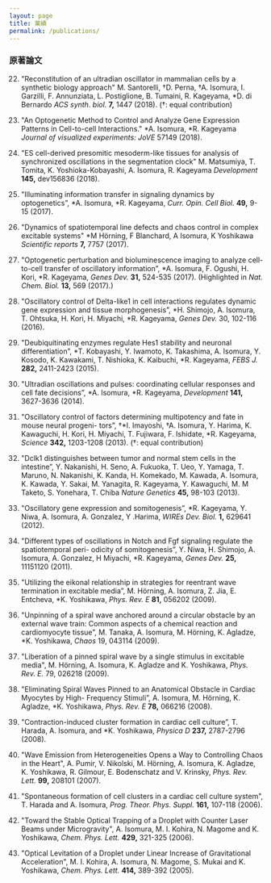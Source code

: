 ```yaml
---
layout: page
title: 業績
permalink: /publications/
---
```


### 原著論文

22. "Reconstitution of an ultradian oscillator in mammalian cells by a synthetic biology approach"
M. Santorelli, †D. Perna, †A. Isomura, I. Garzilli, F. Annunziata, L. Postiglione, B. Tumaini, R. Kageyama, *D. di Bernardo
_ACS synth. biol._ **7,** 1447 (2018). (†: equal contribution)

21. "An Optogenetic Method to Control and Analyze Gene Expression Patterns in Cell-to-cell Interactions."
*A. Isomura, *R. Kageyama
_Journal of visualized experiments: JoVE_ 57149 (2018).

20. "ES cell-derived presomitic mesoderm-like tissues for analysis of synchronized oscillations in the segmentation clock"
M. Matsumiya, T. Tomita, K. Yoshioka-Kobayashi, A. Isomura, R. Kageyama
_Development_ **145,** dev156836 (2018).

19. "Illuminating information transfer in signaling dynamics by optogenetics”,
*A. Isomura, *R. Kageyama,
_Curr. Opin. Cell Biol._ **49,** 9-15 (2017).

18. "Dynamics of spatiotemporal line defects and chaos control in complex excitable systems"
*M Hörning, F Blanchard, A Isomura, K Yoshikawa
_Scientific reports_ **7,** 7757 (2017).

17. "Optogenetic perturbation and bioluminescence imaging to analyze cell-to-cell transfer of
oscillatory information”,
*A. Isomura, F. Ogushi, H. Kori, *R. Kageyama,
_Genes Dev._ **31,** 524-535 (2017). (Highlighted in _Nat. Chem. Biol._ **13,** 569 (2017).)

16. "Oscillatory control of Delta-like1 in cell interactions regulates dynamic gene expression and
tissue morphogenesis”,
*H. Shimojo, A. Isomura, T. Ohtsuka, H. Kori, H. Miyachi, *R. Kageyama,
_Genes Dev._ 30, 102-116 (2016).

15. "Deubiquitinating enzymes regulate Hes1 stability and neuronal differentiation”,
*T. Kobayashi, Y. Iwamoto, K. Takashima, A. Isomura, Y. Kosodo, K. Kawakami, T. Nishioka, K. Kaibuchi, *R. Kageyama,
_FEBS J._ **282,** 2411-2423 (2015).

14. "Ultradian oscillations and pulses: coordinating cellular responses and cell fate decisions”,
*A. Isomura, *R. Kageyama,
_Development_ **141,** 3627-3636 (2014).

13. "Oscillatory control of factors determining multipotency and fate in mouse neural progeni-
tors”,
†*I. Imayoshi, †A. Isomura, Y. Harima, K. Kawaguchi, H. Kori, H.
Miyachi, T. Fujiwara, F. Ishidate, *R. Kageyama,
_Science_ **342,** 1203-1208 (2013). (†: equal contribution)

12. "Dclk1 distinguishes between tumor and normal stem cells in the intestine”,
Y. Nakanishi, H. Seno, A. Fukuoka, T. Ueo, Y. Yamaga, T. Maruno, N. Nakanishi, K. Kanda, H. Komekado, M. Kawada, A. Isomura, K. Kawada, Y. Sakai, M. Yanagita, R. Kageyama, Y. Kawaguchi, M. M Taketo, S. Yonehara, T. Chiba
_Nature Genetics_ **45,** 98-103 (2013).

11. "Oscillatory gene expression and somitogenesis”,
*R. Kageyama, Y. Niwa, A. Isomura, A. Gonzalez, Y .Harima,
_WIREs Dev. Biol._ **1,** 629641 (2012).

10. "Different types of oscillations in Notch and Fgf signaling regulate the spatiotemporal peri-
odicity of somitogenesis”,
Y. Niwa, H. Shimojo, A. Isomura, A. Gonzalez, H Miyachi, *R. Kageyama,
_Genes Dev._ **25,** 11151120 (2011).

9. "Utilizing the eikonal relationship in strategies for reentrant wave termination in excitable
media”,
M. Hörning, A. Isomura, Z. Jia, E. Entcheva, *K. Yoshikawa,
_Phys. Rev. E_ **81,** 056202 (2009).

8. "Unpinning of a spiral wave anchored around a circular obstacle by an external wave train:
Common aspects of a chemical reaction and cardiomyocyte tissue”,
M. Tanaka, A. Isomura, M. Hörning, K. Agladze, *K. Yoshikawa,
_Chaos_ 19, 043114 (2009).

7. "Liberation of a pinned spiral wave by a single stimulus in excitable media",
M. Hörning, A. Isomura, K. Agladze and K. Yoshikawa,
_Phys. Rev. E._ 79, 026218 (2009).

6. "Eliminating Spiral Waves Pinned to an Anatomical Obstacle in Cardiac Myocytes by High-
Frequency Stimuli”,
A. Isomura, M. Hörning, K. Agladze, *K. Yoshikawa,
_Phys. Rev. E_ **78,** 066216 (2008).

5. "Contraction-induced cluster formation in cardiac cell culture”,
T. Harada, A. Isomura, and *K. Yoshikawa,
_Physica D_ **237,** 2787-2796 (2008).

4. "Wave Emission from Heterogeneities Opens a Way to Controlling Chaos in the Heart",
A. Pumir, V. Nikolski, M. Hörning, A. Isomura, K. Agladze, K. Yoshikawa, R. Gilmour, E. Bodenschatz and V. Krinsky,
_Phys. Rev. Lett._ **99,** 208101 (2007).

3. "Spontaneous formation of cell clusters in a cardiac cell culture system",
T. Harada and A. Isomura,
_Prog. Theor. Phys. Suppl._ **161,** 107-118 (2006).

2. "Toward the Stable Optical Trapping of a Droplet with Counter Laser Beams under Microgravity",
A. Isomura, M. I. Kohira, N. Magome and K. Yoshikawa, 
_Chem. Phys. Lett._ **429,** 321-325 (2006).

1. "Optical Levitation of a Droplet under Linear Increase of Gravitational Acceleration",
M. I. Kohira, A. Isomura, N. Magome, S. Mukai and K. Yoshikawa,
_Chem. Phys. Lett._ **414,** 389-392 (2005).


